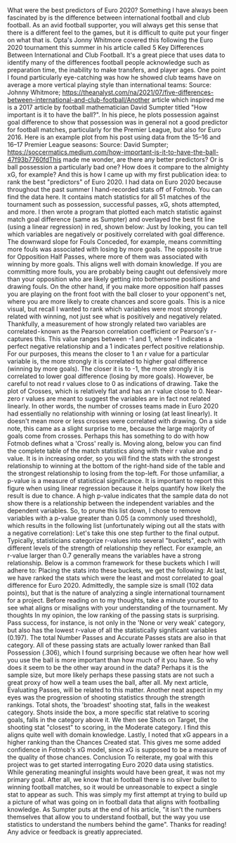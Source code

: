 What were the best predictors of Euro 2020?
Something I have always been fascinated by is the difference between international football and club football. As an avid football supporter, you will always get this sense that there is a different feel to the games, but it is difficult to quite put your finger on what that is.
Opta's Jonny Whitmore covered this following the Euro 2020 tournament this summer in his article called 5 Key Differences Between International and Club Football. It's a great piece that uses data to identify many of the differences football people acknowledge such as preparation time, the inability to make transfers, and player ages. One point I found particularly eye-catching was how he showed club teams have on average a more vertical playing style than international teams:
Source: Johnny Whitmore; https://theanalyst.com/na/2021/07/five-differences-between-international-and-club-football/Another article which inspired me is a 2017 article by football mathematician David Sumpter titled "How important is it to have the ball?". In his piece, he plots possession against goal difference to show that possession was in general not a good predictor for football matches, particularly for the Premier League, but also for Euro 2016. Here is an example plot from his post using data from the 15–16 and 16–17 Premier League seasons:
Source: David Sumpter; https://soccermatics.medium.com/how-important-is-it-to-have-the-ball-47f93b7760fdThis made me wonder, are there any better predictors? Or is ball possession a particularly bad one? How does it compare to the almighty xG, for example?
And this is how I came up with my first publication idea: to rank the best "predictors" of Euro 2020.
I had data on Euro 2020 because throughout the past summer I hand-recorded stats off of Fotmob. You can find the data here. It contains match statistics for all 51 matches of the tournament such as possession, successful passes, xG, shots attempted, and more.
I then wrote a program that plotted each match statistic against match goal difference (same as Sumpter) and overlayed the best fit line (using a linear regression) in red, shown below:
Just by looking, you can tell which variables are negatively or positively correlated with goal difference. The downward slope for Fouls Conceded, for example, means committing more fouls was associated with losing by more goals. The opposite is true for Opposition Half Passes, where more of them was associated with winning by more goals.
This aligns well with domain knowledge. If you are committing more fouls, you are probably being caught out defensively more than your opposition who are likely getting into bothersome positions and drawing fouls. On the other hand, if you make more opposition half passes you are playing on the front foot with the ball closer to your opponent's net, where you are more likely to create chances and score goals.
This is a nice visual, but recall I wanted to rank which variables were most strongly related with winning, not just see what is positively and negatively related. Thankfully, a measurement of how strongly related two variables are correlated - known as the Pearson correlation coefficient or Pearson's r - captures this.
This value ranges between -1 and 1, where -1 indicates a perfect negative relationship and a 1 indicates perfect positive relationship. For our purposes, this means the closer to 1 an r value for a particular variable is, the more strongly it is correlated to higher goal difference (winning by more goals). The closer it is to -1, the more strongly it is correlated to lower goal difference (losing by more goals).
However, be careful to not read r values close to 0 as indications of drawing. Take the plot of Crosses, which is relatively flat and has an r value close to 0. Near-zero r values are meant to suggest the variables are in fact not related linearly.
In other words, the number of crosses teams made in Euro 2020 had essentially no relationship with winning or losing (at least linearly). It doesn't mean more or less crosses were correlated with drawing. On a side note, this came as a slight surprise to me, because the large majority of goals come from crosses. Perhaps this has something to do with how Fotmob defines what a 'Cross' really is.
Moving along, below you can find the complete table of the match statistics along with their r value and p value. It is in increasing order, so you will find the stats with the strongest relationship to winning at the bottom of the right-hand side of the table and the strongest relationship to losing from the top-left.
For those unfamiliar, a p-value is a measure of statistical significance. It is important to report this figure when using linear regression because it helps quantify how likely the result is due to chance. A high p-value indicates that the sample data do not show there is a relationship between the independent variables and the dependent variables. So, to prune this list down, I chose to remove variables with a p-value greater than 0.05 (a commonly used threshold), which results in the following list (unfortunately wiping out all the stats with a negative correlation):
Let's take this one step further to the final output. Typically, statisticians categorize r-values into several "buckets", each with different levels of the strength of relationship they reflect. For example, an r-value larger than 0.7 generally means the variables have a strong relationship. Below is a common framework for these buckets which I will adhere to:
Placing the stats into these buckets, we get the following:
At last, we have ranked the stats which were the least and most correlated to goal difference for Euro 2020. Admittedly, the sample size is small (102 data points), but that is the nature of analyzing a single international tournament for a project. Before reading on to my thoughts, take a minute yourself to see what aligns or misaligns with your understanding of the tournament.
My thoughts
In my opinion, the low ranking of the passing stats is surprising. Pass success, for instance, is not only in the 'None or very weak' category, but also has the lowest r-value of all the statistically significant variables (0.197). The total Number Passes and Accurate Passes stats are also in that category.
All of these passing stats are actually lower ranked than Ball Possession (.306), which I found surprising because we often hear how well you use the ball is more important than how much of it you have. So why does it seem to be the other way around in the data? Perhaps it is the sample size, but more likely perhaps these passing stats are not such a great proxy of how well a team uses the ball, after all.
My next article, Evaluating Passes, will be related to this matter.
Another neat aspect in my eyes was the progression of shooting statistics through the strength rankings. Total shots, the 'broadest' shooting stat, falls in the weakest category. Shots inside the box, a more specific stat relative to scoring goals, falls in the category above it. We then see Shots on Target, the shooting stat "closest" to scoring, in the Moderate category. I find this aligns quite well with domain knowledge.
Lastly, I noted that xG appears in a higher ranking than the Chances Created stat. This gives me some added confidence in Fotmob's xG model, since xG is supposed to be a measure of the quality of those chances.
Conclusion
To reiterate, my goal with this project was to get started interrogating Euro 2020 data using statistics. While generating meaningful insights would have been great, it was not my primary goal. After all, we know that in football there is no silver bullet to winning football matches, so it would be unreasonable to expect a single stat to appear as such. This was simply my first attempt at trying to build up a picture of what was going on in football data that aligns with footballing knowledge.
As Sumpter puts at the end of his article, "it isn't the numbers themselves that allow you to understand football, but the way you use statistics to understand the numbers behind the game".
Thanks for reading! Any advice or feedback is greatly appreciated.
